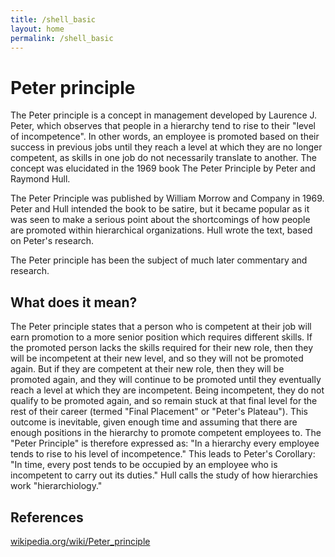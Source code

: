 ```yaml
---
title: /shell_basic
layout: home
permalink: /shell_basic
---
```


# Peter principle

The Peter principle is a concept in management developed by Laurence J. Peter, which observes that people in a hierarchy tend to rise to their "level of incompetence". In other words, an employee is promoted based on their success in previous jobs until they reach a level at which they are no longer competent, as skills in one job do not necessarily translate to another. The concept was elucidated in the 1969 book The Peter Principle by Peter and Raymond Hull.

The Peter Principle was published by William Morrow and Company in 1969. Peter and Hull intended the book to be satire, but it became popular as it was seen to make a serious point about the shortcomings of how people are promoted within hierarchical organizations. Hull wrote the text, based on Peter's research.

The Peter principle has been the subject of much later commentary and research.

## What does it mean?

The Peter principle states that a person who is competent at their job will earn promotion to a more senior position which requires different skills. If the promoted person lacks the skills required for their new role, then they will be incompetent at their new level, and so they will not be promoted again. But if they are competent at their new role, then they will be promoted again, and they will continue to be promoted until they eventually reach a level at which they are incompetent. Being incompetent, they do not qualify to be promoted again, and so remain stuck at that final level for the rest of their career (termed "Final Placement" or "Peter's Plateau"). This outcome is inevitable, given enough time and assuming that there are enough positions in the hierarchy to promote competent employees to. The "Peter Principle" is therefore expressed as: "In a hierarchy every employee tends to rise to his level of incompetence." This leads to Peter's Corollary: "In time, every post tends to be occupied by an employee who is incompetent to carry out its duties." Hull calls the study of how hierarchies work "hierarchiology."

## References
[wikipedia.org/wiki/Peter_principle](https://wikipedia.org/wiki/Peter_principle)
